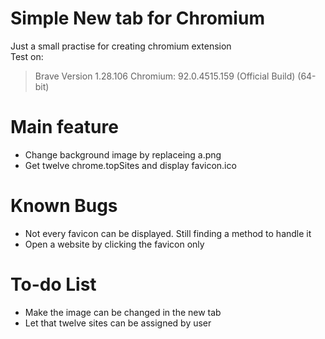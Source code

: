 # Simple New tab for Chromium
Just a small practise for creating chromium extension  
Test on:  
> Brave Version 1.28.106 Chromium: 92.0.4515.159 (Official Build) (64-bit)
# Main feature
- Change background image by replaceing a.png
- Get twelve chrome.topSites and display favicon.ico
# Known Bugs
- Not every favicon can be displayed. Still finding a method to handle it
- Open a website by clicking the favicon only 
# To-do List
- Make the image can be changed in the new tab
- Let that twelve sites can be assigned by user


